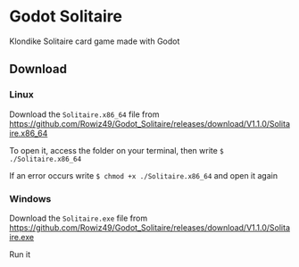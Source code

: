 # Godot Solitaire
Klondike Solitaire card game made with Godot

## Download

### Linux

Download the `Solitaire.x86_64` file from https://github.com/Rowiz49/Godot_Solitaire/releases/download/V1.1.0/Solitaire.x86_64

To open it, access the folder on your terminal, then write `$ ./Solitaire.x86_64`

If an error occurs write `$ chmod +x ./Solitaire.x86_64` and open it again

### Windows

Download the `Solitaire.exe` file from https://github.com/Rowiz49/Godot_Solitaire/releases/download/V1.1.0/Solitaire.exe

Run it
